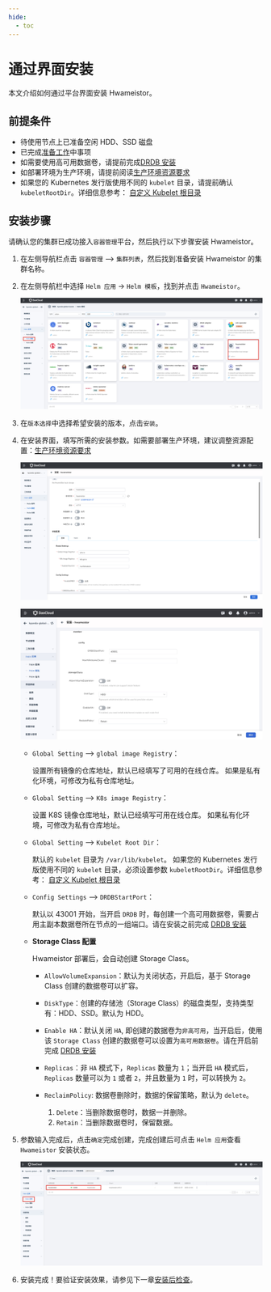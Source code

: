 ```yaml
---
hide:
  - toc
---
```


# 通过界面安装

本文介绍如何通过平台界面安装 Hwameistor。

## 前提条件

- 待使用节点上已准备空闲 HDD、SSD 磁盘
- 已完成[准备工作](prereq.md)中事项
- 如需要使用高可用数据卷，请提前完成[DRDB 安装](drbdinstall.md)
- 如部署环境为生产环境，请提前阅读[生产环境资源要求](proresource.md)
- 如果您的 Kubernetes 发行版使用不同的 `kubelet` 目录，请提前确认 `kubeletRootDir`。详细信息参考： [自定义 Kubelet 根目录](customized-kubelet.md)

## 安装步骤

请确认您的集群已成功接入`容器管理`平台，然后执行以下步骤安装 Hwameistor。

1. 在左侧导航栏点击 `容器管理` —> `集群列表`，然后找到准备安装 Hwameistor 的集群名称。

2. 在左侧导航栏中选择 `Helm 应用` -> `Helm 模板`，找到并点击 `Hwameistor`。

    ![UI Install01](../../images/hwameistorUI01.jpg)

3. 在`版本选择`中选择希望安装的版本，点击`安装`。

4. 在安装界面，填写所需的安装参数。如需要部署生产环境，建议调整资源配置：[生产环境资源要求](proresource.md)

    ![HwameistorUI02](../../images/hwameistorUI02.jpg)

    ![HwameistorUI03](../../images/HwameistorUI03.jpg)

    - `Global Setting` —> `global image Registry`：
    
        设置所有镜像的仓库地址，默认已经填写了可用的在线仓库。
        如果是私有化环境，可修改为私有仓库地址。
        
    - `Global Setting` —> `K8s image Registry`：
    
        设置 K8S 镜像仓库地址，默认已经填写可用在线仓库。
        如果私有化环境，可修改为私有仓库地址。
        
    - `Global Setting` —> `Kubelet Root Dir`：
    
        默认的 `kubelet` 目录为 `/var/lib/kubelet`。
        如果您的 Kubernetes 发行版使用不同的 `kubelet` 目录，必须设置参数 `kubeletRootDir`。详细信息参考： [自定义 Kubelet 根目录](customized-kubelet.md)
        
    - `Config Settings` —> `DRDBStartPort`：
    
        默认以 43001 开始，当开启 `DRDB` 时，每创建一个高可用数据卷，需要占用主副本数据卷所在节点的一组端口。请在安装之前完成 [DRDB 安装](drbdinstall.md)
        
    - **Storage Class 配置**
    
        Hwameistor 部署后，会自动创建 Storage Class。
    
        - `AllowVolumeExpansion`：默认为关闭状态，开启后，基于 Storage Class 创建的数据卷可以扩容。
        - `DiskType`：创建的存储池（Storage Class）的磁盘类型，支持类型有：HDD、SSD。默认为 HDD。
        - `Enable HA`：默认关闭 `HA`, 即创建的数据卷为`非高可用`，当开启后，使用该 `Storage Class` 创建的数据卷可以设置为`高可用数据卷`。请在开启前完成 [DRDB 安装](drbdinstall.md)
        - `Replicas`：非 `HA` 模式下，`Replicas` 数量为 `1`；当开启 `HA` 模式后，`Replicas` 数量可以为 `1` 或者 `2`，并且数量为 `1` 时，可以转换为 `2`。
        - `ReclaimPolicy`: 数据卷删除时，数据的保留策略，默认为 `delete`。
        
            1. `Delete`：当删除数据卷时，数据一并删除。
            2. `Retain`：当删除数据卷时，保留数据。
    
5. 参数输入完成后，点击`确定`完成创建，完成创建后可点击 `Helm 应用`查看 `Hwameistor` 安装状态。

    ![HwameistorUI04](../../images/HwameistorUI04.jpg)
    
6. 安装完成！要验证安装效果，请参见下一章[安装后检查](./post-check.md)。
